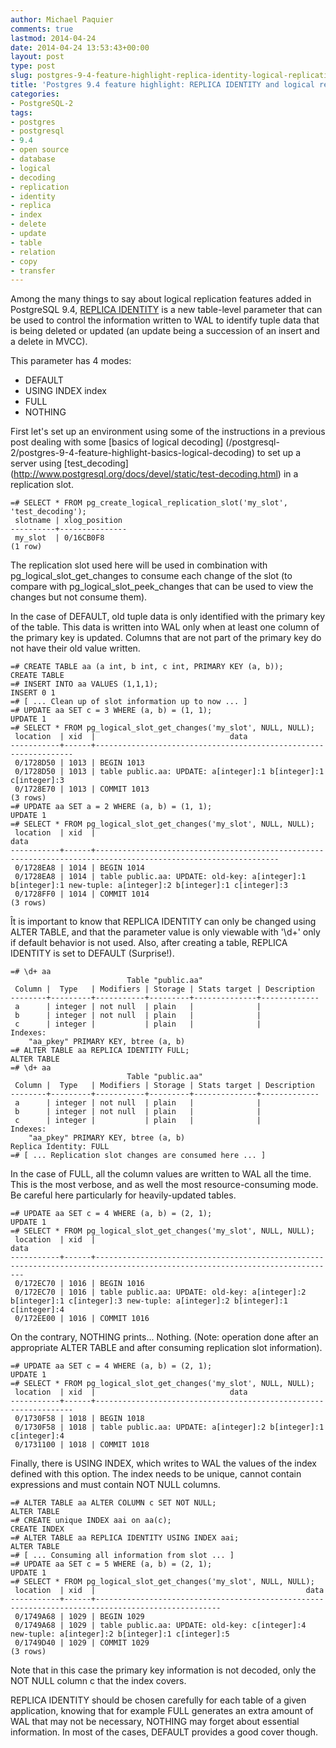 ```yaml
---
author: Michael Paquier
comments: true
lastmod: 2014-04-24
date: 2014-04-24 13:53:43+00:00
layout: post
type: post
slug: postgres-9-4-feature-highlight-replica-identity-logical-replication
title: 'Postgres 9.4 feature highlight: REPLICA IDENTITY and logical replication'
categories:
- PostgreSQL-2
tags:
- postgres
- postgresql
- 9.4
- open source
- database
- logical
- decoding
- replication
- identity
- replica
- index
- delete
- update
- table
- relation
- copy
- transfer
---
```

Among the many things to say about logical replication features added in
PostgreSQL 9.4, [REPLICA IDENTITY](http://www.postgresql.org/docs/devel/static/sql-altertable.html)
is a new table-level parameter that can be used to control the information
written to WAL to identify tuple data that is being deleted or updated
(an update being a succession of an insert and a delete in MVCC).

This parameter has 4 modes:

  * DEFAULT
  * USING INDEX index
  * FULL
  * NOTHING

First let's set up an environment using some of the instructions
in a previous post dealing with some [basics of logical decoding]
(/postgresql-2/postgres-9-4-feature-highlight-basics-logical-decoding)
to set up a server using [test_decoding]
(http://www.postgresql.org/docs/devel/static/test-decoding.html) in a
replication slot.

    =# SELECT * FROM pg_create_logical_replication_slot('my_slot', 'test_decoding');
     slotname | xlog_position 
    ----------+---------------
     my_slot  | 0/16CB0F8
    (1 row)

The replication slot used here will be used in combination with
pg\_logical\_slot\_get\_changes to consume each change of the slot (to
compare with pg\_logical\_slot\_peek\_changes that can be used to view
the changes but not consume them).

In the case of DEFAULT, old tuple data is only identified with the primary
key of the table. This data is written into WAL only when at least one
column of the primary key is updated. Columns that are not part of the
primary key do not have their old value written.

    =# CREATE TABLE aa (a int, b int, c int, PRIMARY KEY (a, b));
    CREATE TABLE
    =# INSERT INTO aa VALUES (1,1,1);
    INSERT 0 1
    =# [ ... Clean up of slot information up to now ... ]
    =# UPDATE aa SET c = 3 WHERE (a, b) = (1, 1);
    UPDATE 1
    =# SELECT * FROM pg_logical_slot_get_changes('my_slot', NULL, NULL);
     location  | xid  |                              data                               
    -----------+------+-----------------------------------------------------------------
     0/1728D50 | 1013 | BEGIN 1013
     0/1728D50 | 1013 | table public.aa: UPDATE: a[integer]:1 b[integer]:1 c[integer]:3
     0/1728E70 | 1013 | COMMIT 1013
    (3 rows)
    =# UPDATE aa SET a = 2 WHERE (a, b) = (1, 1);
    UPDATE 1
    =# SELECT * FROM pg_logical_slot_get_changes('my_slot', NULL, NULL);
     location  | xid  |                                                     data                                                      
    -----------+------+---------------------------------------------------------------------------------------------------------------
     0/1728EA8 | 1014 | BEGIN 1014
     0/1728EA8 | 1014 | table public.aa: UPDATE: old-key: a[integer]:1 b[integer]:1 new-tuple: a[integer]:2 b[integer]:1 c[integer]:3
     0/1728FF0 | 1014 | COMMIT 1014
    (3 rows)

Ît is important to know that REPLICA IDENTITY can only be changed using
ALTER TABLE, and that the parameter value is only viewable with '\d+'
only if default behavior is not used. Also, after creating a table, REPLICA
IDENTITY is set to DEFAULT (Surprise!).

    =# \d+ aa
                              Table "public.aa"
     Column |  Type   | Modifiers | Storage | Stats target | Description 
    --------+---------+-----------+---------+--------------+-------------
     a      | integer | not null  | plain   |              | 
     b      | integer | not null  | plain   |              | 
     c      | integer |           | plain   |              | 
    Indexes:
        "aa_pkey" PRIMARY KEY, btree (a, b)
    =# ALTER TABLE aa REPLICA IDENTITY FULL;
    ALTER TABLE
    =# \d+ aa
                              Table "public.aa"
     Column |  Type   | Modifiers | Storage | Stats target | Description 
    --------+---------+-----------+---------+--------------+-------------
     a      | integer | not null  | plain   |              | 
     b      | integer | not null  | plain   |              | 
     c      | integer |           | plain   |              | 
    Indexes:
        "aa_pkey" PRIMARY KEY, btree (a, b)
    Replica Identity: FULL
    =# [ ... Replication slot changes are consumed here ... ]

In the case of FULL, all the column values are written to WAL all the time.
This is the most verbose, and as well the most resource-consuming mode. Be
careful here particularly for heavily-updated tables.

    =# UPDATE aa SET c = 4 WHERE (a, b) = (2, 1);
    UPDATE 1
    =# SELECT * FROM pg_logical_slot_get_changes('my_slot', NULL, NULL);
     location  | xid  |                                                            data                                                            
    -----------+------+----------------------------------------------------------------------------------------------------------------------------
     0/172EC70 | 1016 | BEGIN 1016
     0/172EC70 | 1016 | table public.aa: UPDATE: old-key: a[integer]:2 b[integer]:1 c[integer]:3 new-tuple: a[integer]:2 b[integer]:1 c[integer]:4
     0/172EE00 | 1016 | COMMIT 1016

On the contrary, NOTHING prints... Nothing. (Note: operation done after
an appropriate ALTER TABLE and after consuming replication slot information).

    =# UPDATE aa SET c = 4 WHERE (a, b) = (2, 1);
    UPDATE 1
    =# SELECT * FROM pg_logical_slot_get_changes('my_slot', NULL, NULL);
     location  | xid  |                              data                               
    -----------+------+-----------------------------------------------------------------
     0/1730F58 | 1018 | BEGIN 1018
     0/1730F58 | 1018 | table public.aa: UPDATE: a[integer]:2 b[integer]:1 c[integer]:4
     0/1731100 | 1018 | COMMIT 1018

Finally, there is USING INDEX, which writes to WAL the values of the index
defined with this option. The index needs to be unique, cannot contain
expressions and must contain NOT NULL columns.

    =# ALTER TABLE aa ALTER COLUMN c SET NOT NULL;
    ALTER TABLE
    =# CREATE unique INDEX aai on aa(c);
    CREATE INDEX
    =# ALTER TABLE aa REPLICA IDENTITY USING INDEX aai;
    ALTER TABLE
    =# [ ... Consuming all information from slot ... ]
    =# UPDATE aa SET c = 5 WHERE (a, b) = (2, 1);
    UPDATE 1
    =# SELECT * FROM pg_logical_slot_get_changes('my_slot', NULL, NULL);
     location  | xid  |                                               data                                               
    -----------+------+--------------------------------------------------------------------------------------------------
     0/1749A68 | 1029 | BEGIN 1029
     0/1749A68 | 1029 | table public.aa: UPDATE: old-key: c[integer]:4 new-tuple: a[integer]:2 b[integer]:1 c[integer]:5
     0/1749D40 | 1029 | COMMIT 1029
    (3 rows)

Note that in this case the primary key information is not decoded, only
the NOT NULL column c that the index covers.

REPLICA IDENTITY should be chosen carefully for each table of a given
application, knowing that for example FULL generates an extra amount
of WAL that may not be necessary, NOTHING may forget about essential
information. In most of the cases, DEFAULT provides a good cover though.
